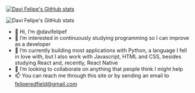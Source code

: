 [![Davi Felipe's GitHub stats](https://github-readme-stats.vercel.app/api?username=davifelipef)](https://github.com/davifelipef/github-readme-stats)

![Davi Felipe's GitHub stats](https://github-readme-stats.vercel.app/api?username=davifelipef&show_icons=true)

- 👋 Hi, I’m @davifelipef
- 👀 I’m interested in continuously studying 
programming so I can improve as a developer
- 🌱 I’m currently building most applications 
with Python, a language I fell in love with, 
but I also work with Javascript, HTML and CSS, 
besides studying React and, recently, React Native
- 💞️ I’m looking to collaborate on anything 
that people think I might help
- 📫 You can reach me through this site or by
sending an email to feliperedfield@gmail.com 

<!---
davifelipef/davifelipef is a ✨ special ✨ repository because its `README.md` (this file) appears on your GitHub profile.
You can click the Preview link to take a look at your changes.
--->
